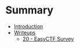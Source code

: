 # Summary

* [Introduction](README.md)
* [Writeups](writeups.md)
   * [20 - EasyCTF Survey](020-easyctf_survey.md)

